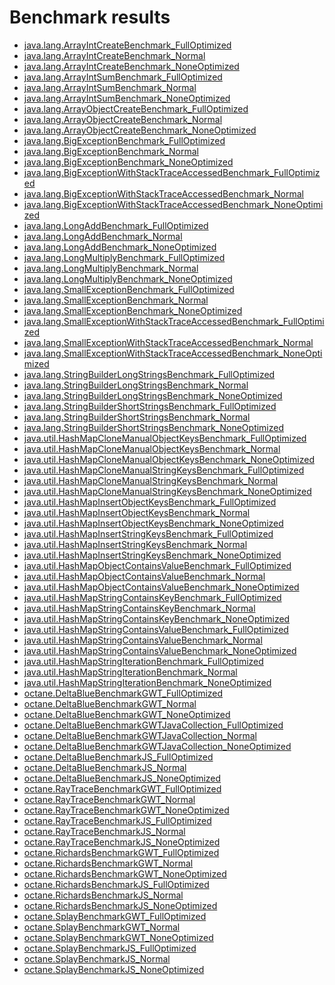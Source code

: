 Benchmark results
===

*   <a href="https://docs.google.com/spreadsheets/d/1USoo7bFRIuFixddm6l446hPdzLC3M6bjQvo4iLSYkxw/pubchart?oid=2092714907&amp;format=interactive">java.lang.ArrayIntCreateBenchmark_FullOptimized</a>
* <a href="https://docs.google.com/spreadsheets/d/1USoo7bFRIuFixddm6l446hPdzLC3M6bjQvo4iLSYkxw/pubchart?oid=2127508084&amp;format=interactive">java.lang.ArrayIntCreateBenchmark_Normal</a>
*   <a href="https://docs.google.com/spreadsheets/d/1USoo7bFRIuFixddm6l446hPdzLC3M6bjQvo4iLSYkxw/pubchart?oid=1821610973&amp;format=interactive">java.lang.ArrayIntCreateBenchmark_NoneOptimized</a>
*   <a href="https://docs.google.com/spreadsheets/d/1USoo7bFRIuFixddm6l446hPdzLC3M6bjQvo4iLSYkxw/pubchart?oid=1960666419&amp;format=interactive">java.lang.ArrayIntSumBenchmark_FullOptimized</a>
*   <a href="https://docs.google.com/spreadsheets/d/1USoo7bFRIuFixddm6l446hPdzLC3M6bjQvo4iLSYkxw/pubchart?oid=460809073&amp;format=interactive">java.lang.ArrayIntSumBenchmark_Normal</a>
*   <a href="https://docs.google.com/spreadsheets/d/1USoo7bFRIuFixddm6l446hPdzLC3M6bjQvo4iLSYkxw/pubchart?oid=31589074&amp;format=interactive">java.lang.ArrayIntSumBenchmark_NoneOptimized</a>
*   <a href="https://docs.google.com/spreadsheets/d/1USoo7bFRIuFixddm6l446hPdzLC3M6bjQvo4iLSYkxw/pubchart?oid=1797133791&amp;format=interactive">java.lang.ArrayObjectCreateBenchmark_FullOptimized</a>
*   <a href="https://docs.google.com/spreadsheets/d/1USoo7bFRIuFixddm6l446hPdzLC3M6bjQvo4iLSYkxw/pubchart?oid=2103823186&amp;format=interactive">java.lang.ArrayObjectCreateBenchmark_Normal</a>
*   <a href="https://docs.google.com/spreadsheets/d/1USoo7bFRIuFixddm6l446hPdzLC3M6bjQvo4iLSYkxw/pubchart?oid=811767040&amp;format=interactive">java.lang.ArrayObjectCreateBenchmark_NoneOptimized</a>
*   <a href="https://docs.google.com/spreadsheets/d/1USoo7bFRIuFixddm6l446hPdzLC3M6bjQvo4iLSYkxw/pubchart?oid=200017971&amp;format=interactive">java.lang.BigExceptionBenchmark_FullOptimized</a>
*   <a href="https://docs.google.com/spreadsheets/d/1USoo7bFRIuFixddm6l446hPdzLC3M6bjQvo4iLSYkxw/pubchart?oid=92821125&amp;format=interactive">java.lang.BigExceptionBenchmark_Normal</a>
*   <a href="https://docs.google.com/spreadsheets/d/1USoo7bFRIuFixddm6l446hPdzLC3M6bjQvo4iLSYkxw/pubchart?oid=561387027&amp;format=interactive">java.lang.BigExceptionBenchmark_NoneOptimized</a>
*   <a href="https://docs.google.com/spreadsheets/d/1USoo7bFRIuFixddm6l446hPdzLC3M6bjQvo4iLSYkxw/pubchart?oid=587906798&amp;format=interactive">java.lang.BigExceptionWithStackTraceAccessedBenchmark_FullOptimized</a>
*   <a href="https://docs.google.com/spreadsheets/d/1USoo7bFRIuFixddm6l446hPdzLC3M6bjQvo4iLSYkxw/pubchart?oid=466973219&amp;format=interactive">java.lang.BigExceptionWithStackTraceAccessedBenchmark_Normal</a>
*   <a href="https://docs.google.com/spreadsheets/d/1USoo7bFRIuFixddm6l446hPdzLC3M6bjQvo4iLSYkxw/pubchart?oid=1894517312&amp;format=interactive">java.lang.BigExceptionWithStackTraceAccessedBenchmark_NoneOptimized</a>
*   <a href="https://docs.google.com/spreadsheets/d/1USoo7bFRIuFixddm6l446hPdzLC3M6bjQvo4iLSYkxw/pubchart?oid=1174219404&amp;format=interactive">java.lang.LongAddBenchmark_FullOptimized</a>
*   <a href="https://docs.google.com/spreadsheets/d/1USoo7bFRIuFixddm6l446hPdzLC3M6bjQvo4iLSYkxw/pubchart?oid=999110389&amp;format=interactive">java.lang.LongAddBenchmark_Normal</a>
*   <a href="https://docs.google.com/spreadsheets/d/1USoo7bFRIuFixddm6l446hPdzLC3M6bjQvo4iLSYkxw/pubchart?oid=1693378189&amp;format=interactive">java.lang.LongAddBenchmark_NoneOptimized</a>
*   <a href="https://docs.google.com/spreadsheets/d/1USoo7bFRIuFixddm6l446hPdzLC3M6bjQvo4iLSYkxw/pubchart?oid=1444701615&amp;format=interactive">java.lang.LongMultiplyBenchmark_FullOptimized</a>
*   <a href="https://docs.google.com/spreadsheets/d/1USoo7bFRIuFixddm6l446hPdzLC3M6bjQvo4iLSYkxw/pubchart?oid=1533143847&amp;format=interactive">java.lang.LongMultiplyBenchmark_Normal</a>
*   <a href="https://docs.google.com/spreadsheets/d/1USoo7bFRIuFixddm6l446hPdzLC3M6bjQvo4iLSYkxw/pubchart?oid=745872264&amp;format=interactive">java.lang.LongMultiplyBenchmark_NoneOptimized</a>
*   <a href="https://docs.google.com/spreadsheets/d/1USoo7bFRIuFixddm6l446hPdzLC3M6bjQvo4iLSYkxw/pubchart?oid=167910374&amp;format=interactive">java.lang.SmallExceptionBenchmark_FullOptimized</a>
*   <a href="https://docs.google.com/spreadsheets/d/1USoo7bFRIuFixddm6l446hPdzLC3M6bjQvo4iLSYkxw/pubchart?oid=1495315403&amp;format=interactive">java.lang.SmallExceptionBenchmark_Normal</a>
*   <a href="https://docs.google.com/spreadsheets/d/1USoo7bFRIuFixddm6l446hPdzLC3M6bjQvo4iLSYkxw/pubchart?oid=628200323&amp;format=interactive">java.lang.SmallExceptionBenchmark_NoneOptimized</a>
*   <a href="https://docs.google.com/spreadsheets/d/1USoo7bFRIuFixddm6l446hPdzLC3M6bjQvo4iLSYkxw/pubchart?oid=236871832&amp;format=interactive">java.lang.SmallExceptionWithStackTraceAccessedBenchmark_FullOptimized</a>
*   <a href="https://docs.google.com/spreadsheets/d/1USoo7bFRIuFixddm6l446hPdzLC3M6bjQvo4iLSYkxw/pubchart?oid=325763139&amp;format=interactive">java.lang.SmallExceptionWithStackTraceAccessedBenchmark_Normal</a>
*   <a href="https://docs.google.com/spreadsheets/d/1USoo7bFRIuFixddm6l446hPdzLC3M6bjQvo4iLSYkxw/pubchart?oid=31112204&amp;format=interactive">java.lang.SmallExceptionWithStackTraceAccessedBenchmark_NoneOptimized</a>
*   <a href="https://docs.google.com/spreadsheets/d/1USoo7bFRIuFixddm6l446hPdzLC3M6bjQvo4iLSYkxw/pubchart?oid=2044422000&amp;format=interactive">java.lang.StringBuilderLongStringsBenchmark_FullOptimized</a>
*   <a href="https://docs.google.com/spreadsheets/d/1USoo7bFRIuFixddm6l446hPdzLC3M6bjQvo4iLSYkxw/pubchart?oid=483167588&amp;format=interactive">java.lang.StringBuilderLongStringsBenchmark_Normal</a>
*   <a href="https://docs.google.com/spreadsheets/d/1USoo7bFRIuFixddm6l446hPdzLC3M6bjQvo4iLSYkxw/pubchart?oid=2120657278&amp;format=interactive">java.lang.StringBuilderLongStringsBenchmark_NoneOptimized</a>
*   <a href="https://docs.google.com/spreadsheets/d/1USoo7bFRIuFixddm6l446hPdzLC3M6bjQvo4iLSYkxw/pubchart?oid=1605051475&amp;format=interactive">java.lang.StringBuilderShortStringsBenchmark_FullOptimized</a>
*   <a href="https://docs.google.com/spreadsheets/d/1USoo7bFRIuFixddm6l446hPdzLC3M6bjQvo4iLSYkxw/pubchart?oid=1533449057&amp;format=interactive">java.lang.StringBuilderShortStringsBenchmark_Normal</a>
*   <a href="https://docs.google.com/spreadsheets/d/1USoo7bFRIuFixddm6l446hPdzLC3M6bjQvo4iLSYkxw/pubchart?oid=1114653911&amp;format=interactive">java.lang.StringBuilderShortStringsBenchmark_NoneOptimized</a>
*   <a href="https://docs.google.com/spreadsheets/d/1USoo7bFRIuFixddm6l446hPdzLC3M6bjQvo4iLSYkxw/pubchart?oid=1800907879&amp;format=interactive">java.util.HashMapCloneManualObjectKeysBenchmark_FullOptimized</a>
*   <a href="https://docs.google.com/spreadsheets/d/1USoo7bFRIuFixddm6l446hPdzLC3M6bjQvo4iLSYkxw/pubchart?oid=697194670&amp;format=interactive">java.util.HashMapCloneManualObjectKeysBenchmark_Normal</a>
*   <a href="https://docs.google.com/spreadsheets/d/1USoo7bFRIuFixddm6l446hPdzLC3M6bjQvo4iLSYkxw/pubchart?oid=1801747816&amp;format=interactive">java.util.HashMapCloneManualObjectKeysBenchmark_NoneOptimized</a>
*   <a href="https://docs.google.com/spreadsheets/d/1USoo7bFRIuFixddm6l446hPdzLC3M6bjQvo4iLSYkxw/pubchart?oid=735989899&amp;format=interactive">java.util.HashMapCloneManualStringKeysBenchmark_FullOptimized</a>
*   <a href="https://docs.google.com/spreadsheets/d/1USoo7bFRIuFixddm6l446hPdzLC3M6bjQvo4iLSYkxw/pubchart?oid=465998588&amp;format=interactive">java.util.HashMapCloneManualStringKeysBenchmark_Normal</a>
*   <a href="https://docs.google.com/spreadsheets/d/1USoo7bFRIuFixddm6l446hPdzLC3M6bjQvo4iLSYkxw/pubchart?oid=929423904&amp;format=interactive">java.util.HashMapCloneManualStringKeysBenchmark_NoneOptimized</a>
*   <a href="https://docs.google.com/spreadsheets/d/1USoo7bFRIuFixddm6l446hPdzLC3M6bjQvo4iLSYkxw/pubchart?oid=2145179613&amp;format=interactive">java.util.HashMapInsertObjectKeysBenchmark_FullOptimized</a>
*   <a href="https://docs.google.com/spreadsheets/d/1USoo7bFRIuFixddm6l446hPdzLC3M6bjQvo4iLSYkxw/pubchart?oid=349195720&amp;format=interactive">java.util.HashMapInsertObjectKeysBenchmark_Normal</a>
*   <a href="https://docs.google.com/spreadsheets/d/1USoo7bFRIuFixddm6l446hPdzLC3M6bjQvo4iLSYkxw/pubchart?oid=1563992585&amp;format=interactive">java.util.HashMapInsertObjectKeysBenchmark_NoneOptimized</a>
*   <a href="https://docs.google.com/spreadsheets/d/1USoo7bFRIuFixddm6l446hPdzLC3M6bjQvo4iLSYkxw/pubchart?oid=1126584253&amp;format=interactive">java.util.HashMapInsertStringKeysBenchmark_FullOptimized</a>
*   <a href="https://docs.google.com/spreadsheets/d/1USoo7bFRIuFixddm6l446hPdzLC3M6bjQvo4iLSYkxw/pubchart?oid=1778696575&amp;format=interactive">java.util.HashMapInsertStringKeysBenchmark_Normal</a>
*   <a href="https://docs.google.com/spreadsheets/d/1USoo7bFRIuFixddm6l446hPdzLC3M6bjQvo4iLSYkxw/pubchart?oid=651825480&amp;format=interactive">java.util.HashMapInsertStringKeysBenchmark_NoneOptimized</a>
*   <a href="https://docs.google.com/spreadsheets/d/1USoo7bFRIuFixddm6l446hPdzLC3M6bjQvo4iLSYkxw/pubchart?oid=182789181&amp;format=interactive">java.util.HashMapObjectContainsValueBenchmark_FullOptimized</a>
*   <a href="https://docs.google.com/spreadsheets/d/1USoo7bFRIuFixddm6l446hPdzLC3M6bjQvo4iLSYkxw/pubchart?oid=1466904072&amp;format=interactive">java.util.HashMapObjectContainsValueBenchmark_Normal</a>
*   <a href="https://docs.google.com/spreadsheets/d/1USoo7bFRIuFixddm6l446hPdzLC3M6bjQvo4iLSYkxw/pubchart?oid=1279871941&amp;format=interactive">java.util.HashMapObjectContainsValueBenchmark_NoneOptimized</a>
*   <a href="https://docs.google.com/spreadsheets/d/1USoo7bFRIuFixddm6l446hPdzLC3M6bjQvo4iLSYkxw/pubchart?oid=1132484327&amp;format=interactive">java.util.HashMapStringContainsKeyBenchmark_FullOptimized</a>
*   <a href="https://docs.google.com/spreadsheets/d/1USoo7bFRIuFixddm6l446hPdzLC3M6bjQvo4iLSYkxw/pubchart?oid=1352042817&amp;format=interactive">java.util.HashMapStringContainsKeyBenchmark_Normal</a>
*   <a href="https://docs.google.com/spreadsheets/d/1USoo7bFRIuFixddm6l446hPdzLC3M6bjQvo4iLSYkxw/pubchart?oid=487167415&amp;format=interactive">java.util.HashMapStringContainsKeyBenchmark_NoneOptimized</a>
*   <a href="https://docs.google.com/spreadsheets/d/1USoo7bFRIuFixddm6l446hPdzLC3M6bjQvo4iLSYkxw/pubchart?oid=1887163542&amp;format=interactive">java.util.HashMapStringContainsValueBenchmark_FullOptimized</a>
*   <a href="https://docs.google.com/spreadsheets/d/1USoo7bFRIuFixddm6l446hPdzLC3M6bjQvo4iLSYkxw/pubchart?oid=829140485&amp;format=interactive">java.util.HashMapStringContainsValueBenchmark_Normal</a>
*   <a href="https://docs.google.com/spreadsheets/d/1USoo7bFRIuFixddm6l446hPdzLC3M6bjQvo4iLSYkxw/pubchart?oid=952870156&amp;format=interactive">java.util.HashMapStringContainsValueBenchmark_NoneOptimized</a>
*   <a href="https://docs.google.com/spreadsheets/d/1USoo7bFRIuFixddm6l446hPdzLC3M6bjQvo4iLSYkxw/pubchart?oid=2110618220&amp;format=interactive">java.util.HashMapStringIterationBenchmark_FullOptimized</a>
*   <a href="https://docs.google.com/spreadsheets/d/1USoo7bFRIuFixddm6l446hPdzLC3M6bjQvo4iLSYkxw/pubchart?oid=269226333&amp;format=interactive">java.util.HashMapStringIterationBenchmark_Normal</a>
*   <a href="https://docs.google.com/spreadsheets/d/1USoo7bFRIuFixddm6l446hPdzLC3M6bjQvo4iLSYkxw/pubchart?oid=410239261&amp;format=interactive">java.util.HashMapStringIterationBenchmark_NoneOptimized</a>
*   <a href="https://docs.google.com/spreadsheets/d/1USoo7bFRIuFixddm6l446hPdzLC3M6bjQvo4iLSYkxw/pubchart?oid=873476933&amp;format=interactive">octane.DeltaBlueBenchmarkGWT_FullOptimized</a>
*   <a href="https://docs.google.com/spreadsheets/d/1USoo7bFRIuFixddm6l446hPdzLC3M6bjQvo4iLSYkxw/pubchart?oid=956931905&amp;format=interactive">octane.DeltaBlueBenchmarkGWT_Normal</a>
*   <a href="https://docs.google.com/spreadsheets/d/1USoo7bFRIuFixddm6l446hPdzLC3M6bjQvo4iLSYkxw/pubchart?oid=1225202761&amp;format=interactive">octane.DeltaBlueBenchmarkGWT_NoneOptimized</a>
*   <a href="https://docs.google.com/spreadsheets/d/1USoo7bFRIuFixddm6l446hPdzLC3M6bjQvo4iLSYkxw/pubchart?oid=1449275264&amp;format=interactive">octane.DeltaBlueBenchmarkGWTJavaCollection_FullOptimized</a>
*   <a href="https://docs.google.com/spreadsheets/d/1USoo7bFRIuFixddm6l446hPdzLC3M6bjQvo4iLSYkxw/pubchart?oid=1567659043&amp;format=interactive">octane.DeltaBlueBenchmarkGWTJavaCollection_Normal</a>
*   <a href="https://docs.google.com/spreadsheets/d/1USoo7bFRIuFixddm6l446hPdzLC3M6bjQvo4iLSYkxw/pubchart?oid=649742924&amp;format=interactive">octane.DeltaBlueBenchmarkGWTJavaCollection_NoneOptimized</a>
*   <a href="https://docs.google.com/spreadsheets/d/1USoo7bFRIuFixddm6l446hPdzLC3M6bjQvo4iLSYkxw/pubchart?oid=884659221&amp;format=interactive">octane.DeltaBlueBenchmarkJS_FullOptimized</a>
*   <a href="https://docs.google.com/spreadsheets/d/1USoo7bFRIuFixddm6l446hPdzLC3M6bjQvo4iLSYkxw/pubchart?oid=1830578294&amp;format=interactive">octane.DeltaBlueBenchmarkJS_Normal</a>
*   <a href="https://docs.google.com/spreadsheets/d/1USoo7bFRIuFixddm6l446hPdzLC3M6bjQvo4iLSYkxw/pubchart?oid=181389806&amp;format=interactive">octane.DeltaBlueBenchmarkJS_NoneOptimized</a>
*   <a href="https://docs.google.com/spreadsheets/d/1USoo7bFRIuFixddm6l446hPdzLC3M6bjQvo4iLSYkxw/pubchart?oid=742106688&format=interactive">octane.RayTraceBenchmarkGWT_FullOptimized</a>
*   <a href="https://docs.google.com/spreadsheets/d/1USoo7bFRIuFixddm6l446hPdzLC3M6bjQvo4iLSYkxw/pubchart?oid=1452960574&format=interactive">octane.RayTraceBenchmarkGWT_Normal</a>
*   <a href="https://docs.google.com/spreadsheets/d/1USoo7bFRIuFixddm6l446hPdzLC3M6bjQvo4iLSYkxw/pubchart?oid=596533377&format=interactive">octane.RayTraceBenchmarkGWT_NoneOptimized</a>
*   <a href="https://docs.google.com/spreadsheets/d/1USoo7bFRIuFixddm6l446hPdzLC3M6bjQvo4iLSYkxw/pubchart?oid=221113432&format=interactive">octane.RayTraceBenchmarkJS_FullOptimized</a>
*   <a href="https://docs.google.com/spreadsheets/d/1USoo7bFRIuFixddm6l446hPdzLC3M6bjQvo4iLSYkxw/pubchart?oid=1480308471&format=interactive">octane.RayTraceBenchmarkJS_Normal</a>
*   <a href="https://docs.google.com/spreadsheets/d/1USoo7bFRIuFixddm6l446hPdzLC3M6bjQvo4iLSYkxw/pubchart?oid=17281309&format=interactive">octane.RayTraceBenchmarkJS_NoneOptimized</a>
*   <a href="https://docs.google.com/spreadsheets/d/1USoo7bFRIuFixddm6l446hPdzLC3M6bjQvo4iLSYkxw/pubchart?oid=1807807393&format=interactive">octane.RichardsBenchmarkGWT_FullOptimized</a>
*   <a href="https://docs.google.com/spreadsheets/d/1USoo7bFRIuFixddm6l446hPdzLC3M6bjQvo4iLSYkxw/pubchart?oid=1305083098&format=interactive">octane.RichardsBenchmarkGWT_Normal</a>
*   <a href="https://docs.google.com/spreadsheets/d/1USoo7bFRIuFixddm6l446hPdzLC3M6bjQvo4iLSYkxw/pubchart?oid=699159441&format=interactive">octane.RichardsBenchmarkGWT_NoneOptimized</a>
*   <a href="https://docs.google.com/spreadsheets/d/1USoo7bFRIuFixddm6l446hPdzLC3M6bjQvo4iLSYkxw/pubchart?oid=2022113494&format=interactive">octane.RichardsBenchmarkJS_FullOptimized</a>
*   <a href="https://docs.google.com/spreadsheets/d/1USoo7bFRIuFixddm6l446hPdzLC3M6bjQvo4iLSYkxw/pubchart?oid=145031021&format=interactive">octane.RichardsBenchmarkJS_Normal</a>
*   <a href="https://docs.google.com/spreadsheets/d/1USoo7bFRIuFixddm6l446hPdzLC3M6bjQvo4iLSYkxw/pubchart?oid=1877004628&format=interactive">octane.RichardsBenchmarkJS_NoneOptimized</a>
*   <a href="https://docs.google.com/spreadsheets/d/1USoo7bFRIuFixddm6l446hPdzLC3M6bjQvo4iLSYkxw/pubchart?oid=181037696&format=interactive">octane.SplayBenchmarkGWT_FullOptimized</a>
*   <a href="https://docs.google.com/spreadsheets/d/1USoo7bFRIuFixddm6l446hPdzLC3M6bjQvo4iLSYkxw/pubchart?oid=846220822&format=interactive">octane.SplayBenchmarkGWT_Normal</a>
*   <a href="https://docs.google.com/spreadsheets/d/1USoo7bFRIuFixddm6l446hPdzLC3M6bjQvo4iLSYkxw/pubchart?oid=2084761002&format=interactive">octane.SplayBenchmarkGWT_NoneOptimized</a>
*   <a href="https://docs.google.com/spreadsheets/d/1USoo7bFRIuFixddm6l446hPdzLC3M6bjQvo4iLSYkxw/pubchart?oid=2111525501&format=interactive">octane.SplayBenchmarkJS_FullOptimized</a>
*   <a href="https://docs.google.com/spreadsheets/d/1USoo7bFRIuFixddm6l446hPdzLC3M6bjQvo4iLSYkxw/pubchart?oid=954735269&format=interactive">octane.SplayBenchmarkJS_Normal</a>
*   <a href="https://docs.google.com/spreadsheets/d/1USoo7bFRIuFixddm6l446hPdzLC3M6bjQvo4iLSYkxw/pubchart?oid=1488223299&format=interactive">octane.SplayBenchmarkJS_NoneOptimized</a>



